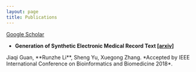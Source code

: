 ```yaml
---
layout: page
title: Publications
---
```

[Google Scholar](https://scholar.google.com/citations?user=U_5G1G4AAAAJ&hl=en&oi=ao)

- <b>Generation of Synthetic Electronic Medical Record Text
[[arxiv]](https://arxiv.org/abs/1812.02793)
 </b>  
Jiaqi Guan, **Runzhe Li**, Sheng Yu, Xuegong Zhang. *Accepted by IEEE International Conference on Bioinformatics and Biomedicine 2018*.
